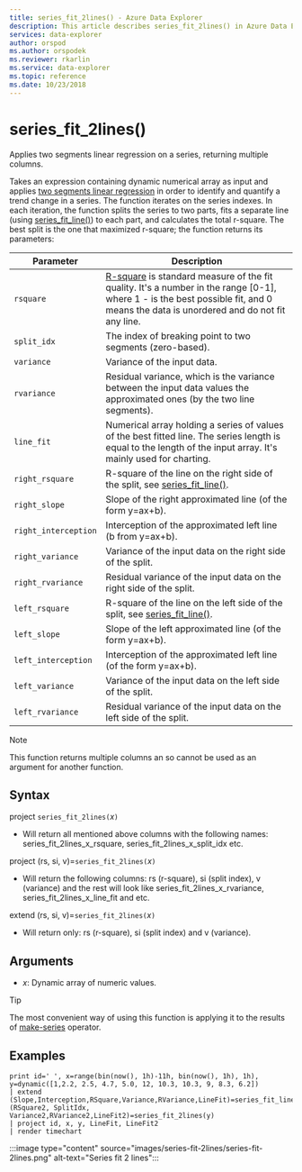 ```yaml
---
title: series_fit_2lines() - Azure Data Explorer
description: This article describes series_fit_2lines() in Azure Data Explorer.
services: data-explorer
author: orspod
ms.author: orspodek
ms.reviewer: rkarlin
ms.service: data-explorer
ms.topic: reference
ms.date: 10/23/2018
---
```

# series_fit_2lines()

Applies two segments linear regression on a series, returning multiple columns.  

Takes an expression containing dynamic numerical array as input and applies [two segments linear regression](https://en.wikipedia.org/wiki/Segmented_regression) in order to identify and quantify a trend change in a series. The function iterates on the series indexes. In each iteration, the function splits the series to two parts, fits a separate line (using [series_fit_line()](series-fit-linefunction.md)) to each part, and calculates the total r-square. The best split is the one that maximized r-square; the function returns its parameters:


|Parameter  |Description  |
|---------|---------|
|`rsquare`     | [R-square](https://en.wikipedia.org/wiki/Coefficient_of_determination) is standard measure of the fit quality. It's a number in the range [0-1], where 1 - is the best possible fit, and 0 means the data is unordered and do not fit any line.        |
|`split_idx`     |   The index of breaking point to two segments (zero-based).      |
|`variance`     | Variance of the input data.        |
|`rvariance`     | Residual variance, which is the variance between the input data values the approximated ones (by the two line segments).        |
|`line_fit`     | Numerical array holding a series of values of the best fitted line. The series length is equal to the length of the input array. It's mainly used for charting.        |
|`right_rsquare`     | R-square of the line on the right side of the split, see [series_fit_line()](series-fit-linefunction.md).        |
|`right_slope`     | Slope of the right approximated line (of the form y=ax+b).         |
|`right_interception`     |  Interception of the approximated left line (b from y=ax+b).       |
|`right_variance`    | Variance of the input data on the right side of the split.        |
|`right_rvariance`     | Residual variance of the input data on the right side of the split.        |
|`left_rsquare`     | R-square of the line on the left side of the split, see [series_fit_line()](series-fit-linefunction.md).        |
|`left_slope`    | Slope of the left approximated line (of the form y=ax+b).        |
|`left_interception`     |   Interception of the approximated left line (of the form y=ax+b).      |
|`left_variance`     | Variance of the input data on the left side of the split.        |
|`left_rvariance`     | Residual variance of the input data on the left side of the split.        |


> [!Note]
> This function returns multiple columns an so cannot be used as an argument for another function.

## Syntax

project `series_fit_2lines(`*x*`)`
* Will return all mentioned above columns with the following names: series_fit_2lines_x_rsquare, series_fit_2lines_x_split_idx etc.

project (rs, si, v)=`series_fit_2lines(`*x*`)`
* Will return the following columns: rs (r-square), si (split index), v (variance) and the rest will look like series_fit_2lines_x_rvariance, series_fit_2lines_x_line_fit and etc.

extend (rs, si, v)=`series_fit_2lines(`*x*`)`
* Will return only: rs (r-square), si (split index) and v (variance).
  
## Arguments

* *x*: Dynamic array of numeric values.  

> [!TIP]
> The most convenient way of using this function is applying it to the results of [make-series](make-seriesoperator.md) operator.

## Examples

<!-- csl: https://help.kusto.windows.net:443/Samples -->
```kusto
print id=' ', x=range(bin(now(), 1h)-11h, bin(now(), 1h), 1h), y=dynamic([1,2.2, 2.5, 4.7, 5.0, 12, 10.3, 10.3, 9, 8.3, 6.2])
| extend (Slope,Interception,RSquare,Variance,RVariance,LineFit)=series_fit_line(y), (RSquare2, SplitIdx, Variance2,RVariance2,LineFit2)=series_fit_2lines(y)
| project id, x, y, LineFit, LineFit2
| render timechart
```

:::image type="content" source="images/series-fit-2lines/series-fit-2lines.png" alt-text="Series fit 2 lines":::

